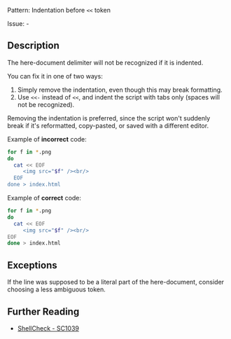 Pattern: Indentation before `<<` token

Issue: -

## Description

The here-document delimiter will not be recognized if it is indented.

You can fix it in one of two ways:

1. Simply remove the indentation, even though this may break formatting.
2. Use `<<-` instead of `<<`, and indent the script with tabs only (spaces will not be recognized).

Removing the indentation is preferred, since the script won't suddenly break if it's reformatted, copy-pasted, or saved with a different editor.

Example of **incorrect** code:

```sh
for f in *.png
do
  cat << EOF
     <img src="$f" /><br/>
  EOF
done > index.html
```

Example of **correct** code:

```sh
for f in *.png
do
  cat << EOF
     <img src="$f" /><br/>
EOF
done > index.html
```
## Exceptions

If the line was supposed to be a literal part of the here-document, consider choosing a less ambiguous token.

## Further Reading

* [ShellCheck - SC1039](https://github.com/koalaman/shellcheck/wiki/SC1039)

